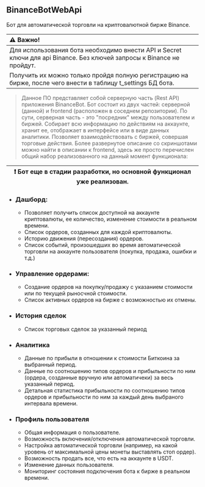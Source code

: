 ## BinanceBotWebApi
Бот для автоматической торговли на криптовалютной бирже Binance.

| :warning: Важно!                                                                                                      |
|:----------------------------------------------------------------------------------------------------------------------|
| Для использования бота необходимо внести API и Secret ключи для api Binance. Без ключей запросы к Binance не пройдут. |
| Получить их можно только пройдя полную регистрацию на бирже, после чего внести в таблицу t_settings БД бота.          |

> Данное ПО представляет собой серверную часть (Rest API) приложения BinanceBot. Бот состоит из двух частей: 
> серверной (данной) и frontend (расположен в соседнем репозитории). По сути, серверная часть - это "посредник"
> между пользователем и биржей. Собирает всю информацию по действиям на аккаунте, хранит ее, отображает в интерфейсе или
> в виде данных аналитики. Позволяет взаимодействовать с биржей, совершая торговые действия. Более развернутое описание со 
> скриншотами можно найти в описании к frontend, здесь же просто перечислен общий набор реализованного на данный момент функционала: 

| :exclamation:  Бот еще в стадии разработки, но основной функционал уже реализован. |
|------------------------------------------------------------------------------------|

- ### Дашборд:
  - Позволяет получить список доступной на аккаунте криптовалюты, ее количество, изменение стоимости в реальном времени.
  - Список ордеров, созданных для каждой криптовалюты.
  - Историю движения (пересоздания) ордеров.
  - Список событий, произошедших во время автоматической торговли на аккаунте пользователя (покупка, продажа, ошибки и т.д.)

- ### Управление ордерами:
  - Создание ордеров на покупку/продажу с указанием стоимости или по текущей рыносчной стоимости.
  - Список активных ордеров на бирже с возможностью их отмены.

- ### История сделок
  - Список торговых сделок за указанный период

- ### Аналитика
  - Данные по прибыли в отношении к стоимости Биткоина за выбранный период.
  - Данные по соотношению типов ордеров и прибыльности по ним (ордера, созданные вручную или автоматичеки) за весь указанный период.
  - Детальная статистика прибыльности по соотношению типов ордеров и прибыльности по ним за каждый день выбраного интервала времени.

- ### Профиль пользователя
  - Общая информация о пользователе.
  - Возможность включения/отключения автоматической торговли.
  - Настройка автоматической торговли (например, на какой уровень от максимальной цены монеты выставлять стоп ордер).
  - Возможность продать все, что есть на аккаунте в USDT.
  - Изменение данных пользователя.
  - Мониторинг состояния подключения бота к бирже в реальном времени.
